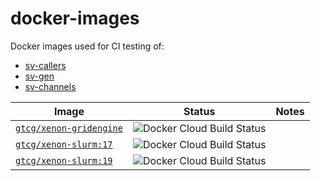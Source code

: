 # docker-images

Docker images used for CI testing of:

- [sv-callers](https://github.com/GooglingTheCancerGenome/sv-callers)
- [sv-gen](https://github.com/GooglingTheCancerGenome/sv-gen) 
- [sv-channels](https://github.com/GooglingTheCancerGenome/CNN)

| Image | Status | Notes
| ----- | ------ | -----
| [`gtcg/xenon-gridengine`](https://hub.docker.com/repository/docker/gtcg/xenon-gridengine) | ![Docker Cloud Build Status](https://img.shields.io/docker/cloud/build/gtcg/xenon-gridengine) |
| [`gtcg/xenon-slurm:17`](https://hub.docker.com/repository/docker/gtcg/xenon-slurm) | ![Docker Cloud Build Status](https://img.shields.io/docker/cloud/build/gtcg/xenon-slurm) |
| [`gtcg/xenon-slurm:19`](https://hub.docker.com/repository/docker/gtcg/xenon-slurm) | ![Docker Cloud Build Status](https://img.shields.io/docker/cloud/build/gtcg/xenon-slurm) |
